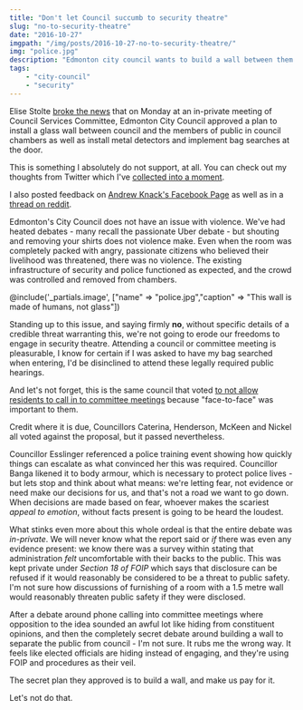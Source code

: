 ```yaml
---
title: "Don't let Council succumb to security theatre"
slug: "no-to-security-theatre"
date: "2016-10-27"
imgpath: "/img/posts/2016-10-27-no-to-security-theatre/"
img: "police.jpg"
description: "Edmonton city council wants to build a wall between them and the public, and put metal detectors and bag searches at the door. We have to say no to this needless ask."
tags: 
    - "city-council"
    - "security"
---
```


Elise Stolte [broke the news](http://edmontonjournal.com/news/local-news/edmonton-councillors-ok-metal-detectors-bag-searches-glass-wall-for-council-chambers) 
that on Monday at an in-private meeting of Council Services Committee, Edmonton City Council approved a plan to 
install a glass wall between council and the members of public in council chambers as well as install metal detectors and implement 
bag searches at the door.

This is something I absolutely do not support, at all. You can check out my thoughts from Twitter which I've [collected into a moment](https://twitter.com/i/moments/791818927051505664).

I also posted feedback on [Andrew Knack's Facebook Page](https://www.facebook.com/andrew.knack.3/posts/10154702434353809?comment_id=10154704361113809)
as well as in a [thread on reddit](https://www.reddit.com/r/Edmonton/comments/59luf3/city_councillors_ok_metal_detectors_and_bag/d99i804/).

Edmonton's City Council does not have an issue with violence. We've had heated debates - many recall the passionate Uber debate -
but shouting and removing your shirts does not violence make. Even when the room was completely packed with angry, passionate
citizens who believed their livelihood was threatened, there was no violence. The existing infrastructure of security and police
functioned as expected, and the crowd was controlled and removed from chambers.


@include('_partials.image', ["name" => "police.jpg","caption" => "This wall is made of humans, not glass"])

Standing up to this issue, and saying firmly **no**, without specific details of a credible threat warranting this, we're
not going to erode our freedoms to engage in security theatre. Attending a council or committee meeting is pleasurable, I know
for certain if I was asked to have my bag searched when entering, I'd be disinclined to attend these legally required public hearings.

And let's not forget, this is the same council that voted [to not allow residents to call in to committee meetings](http://www.cbc.ca/news/canada/edmonton/citizens-must-address-city-council-in-person-not-by-phone-councillors-say-1.3760889) 
because "face-to-face" was important to them.

Credit where it is due, Councillors Caterina, Henderson, McKeen and Nickel all voted against the proposal, but it passed nevertheless.

Councillor Esslinger referenced a police training event showing how quickly things can escalate as what convinced her this was required.
Councillor Banga likened it to body armour, which is necessary to protect police lives - but lets stop and think about what
means: we're letting fear, not evidence or need make our decisions for us, and that's not a road we want to go down. When
decisions are made based on fear, whoever makes the scariest *appeal to emotion*, without facts present is going to be heard the loudest.

What stinks even more about this whole ordeal is that the entire debate was *in-private*. We will never know what the report
said or *if* there was even any evidence present: we know there was a survey within stating that administration *felt*
uncomfortable with their backs to the public. This was kept private under *Section 18 of FOIP* which says that disclosure 
can be refused if it would reasonably be considered to be a threat to public safety. I'm not sure how discussions of furnishing of a room
with a 1.5 metre wall would reasonably threaten public safety if they were disclosed. 

After a debate around phone calling into
committee meetings where opposition to the idea sounded an awful lot like hiding from constituent opinions, and then the
completely secret debate around building a wall to separate the public from council - I'm not sure. It rubs me the wrong way.
It feels like elected officials are hiding instead of engaging, and they're using FOIP and procedures as their veil.

The secret plan they approved is to build a wall, and make us pay for it. 

Let's not do that.
